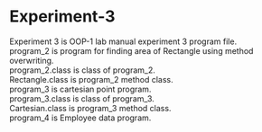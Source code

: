 # Experiment-3
Experiment 3 is OOP-1 lab manual experiment 3 program file.<br>
program_2 is program for finding area of Rectangle using method overwriting.<br>
program_2.class is class of program_2.<br>
Rectangle.class is program_2 method class.<br>
program_3 is cartesian point program.<br>
program_3.class is class of program_3. <br>
Cartesian.class is program_3 method class.<br>
program_4 is Employee data program.
